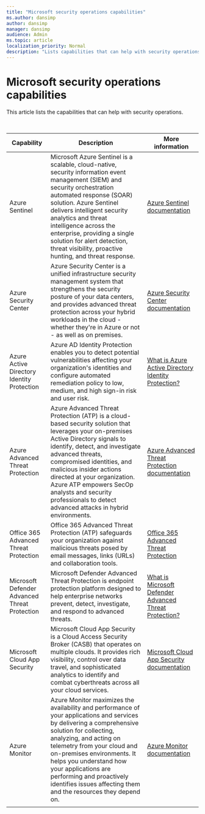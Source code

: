 ```yaml
---
title: "Microsoft security operations capabilities"
ms.author: dansimp
author: dansimp
manager: dansimp
audience: Admin
ms.topic: article
localization_priority: Normal
description: "Lists capabilities that can help with security operations."
---
```


# Microsoft security operations capabilities
This article lists the capabilities that can help with security operations.

<br> 

|Capability  |Description  |More information  |
|---------|---------|---------|
|Azure Sentinel |Microsoft Azure Sentinel is a scalable, cloud-native, security information event management (SIEM) and security orchestration automated response (SOAR) solution. Azure Sentinel delivers intelligent security analytics and threat intelligence across the enterprise, providing a single solution for alert detection, threat visibility, proactive hunting, and threat response. | [Azure Sentinel documentation](https://docs.microsoft.com/azure/sentinel/)|
|Azure Security Center     | Azure Security Center is a unified infrastructure security management system that strengthens the security posture of your data centers, and provides advanced threat protection across your hybrid workloads in the cloud - whether they're in Azure or not - as well as on premises. | [Azure Security Center documentation ](https://docs.microsoft.com/azure/security-center/)      |
|Azure Active Directory Identity Protection |Azure AD Identity Protection enables you to detect potential vulnerabilities affecting your organization's identities and configure automated remediation policy to low, medium, and high sign-in risk and user risk.| [What is Azure Active Directory Identity Protection?](https://docs.microsoft.com/azure/active-directory/identity-protection/overview-identity-protection)        |
|Azure Advanced Threat Protection |Azure Advanced Threat Protection (ATP) is a cloud-based security solution that leverages your on-premises Active Directory signals to identify, detect, and investigate advanced threats, compromised identities, and malicious insider actions directed at your organization. Azure ATP empowers SecOp analysts and security professionals to detect advanced attacks in hybrid environments. |[Azure Advanced Threat Protection documentation](https://docs.microsoft.com/azure-advanced-threat-protection/) |
|Office 365 Advanced Threat Protection| Office 365 Advanced Threat Protection (ATP) safeguards your organization against malicious threats posed by email messages, links (URLs) and collaboration tools. |[Office 365 Advanced Threat Protection](https://docs.microsoft.com/microsoft-365/security/office-365-security/office-365-atp?view=o365-worldwide)|
|Microsoft Defender Advanced Threat Protection | Microsoft Defender Advanced Threat Protection is endpoint protection platform designed to help enterprise networks prevent, detect, investigate, and respond to advanced threats.|[What is Microsoft Defender Advanced Threat Protection?](https://docs.microsoft.com/windows/security/threat-protection/microsoft-defender-atp/microsoft-defender-advanced-threat-protection) |
|Microsoft Cloud App Security|Microsoft Cloud App Security is a Cloud Access Security Broker (CASB) that operates on multiple clouds. It provides rich visibility, control over data travel, and sophisticated analytics to identify and combat cyberthreats across all your cloud services. |[Microsoft Cloud App Security documentation](https://docs.microsoft.com/cloud-app-security/) |
|Azure Monitor| Azure Monitor maximizes the availability and performance of your applications and services by delivering a comprehensive solution for collecting, analyzing, and acting on telemetry from your cloud and on-premises environments. It helps you understand how your applications are performing and proactively identifies issues affecting them and the resources they depend on.|[Azure Monitor documentation](https://docs.microsoft.com/azure/azure-monitor/) |
| | | |